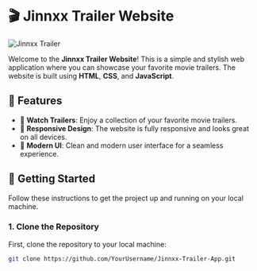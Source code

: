 # 🎬 Jinnxx Trailer Website

![Jinnxx Trailer](assets/Screenshot%20(69).png)

Welcome to the **Jinnxx Trailer Website**! This is a simple and stylish web application where you can showcase your favorite movie trailers. The website is built using **HTML**, **CSS**, and **JavaScript**.

## 🌟 Features

- 🎥 **Watch Trailers**: Enjoy a collection of your favorite movie trailers.
- 📱 **Responsive Design**: The website is fully responsive and looks great on all devices.
- 🎨 **Modern UI**: Clean and modern user interface for a seamless experience.

## 🚀 Getting Started

Follow these instructions to get the project up and running on your local machine.

### 1. Clone the Repository

First, clone the repository to your local machine:

```bash
git clone https://github.com/YourUsername/Jinnxx-Trailer-App.git
